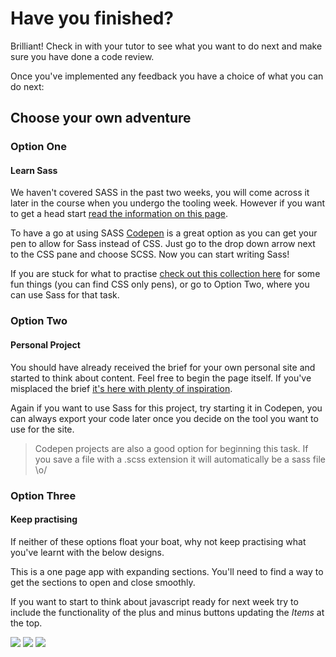 # Have you finished?

Brilliant! Check in with your tutor to see what you want to do next and make sure you have done a code review.

Once you've implemented any feedback you have a choice of what you can do next:

## Choose your own adventure

### Option One
#### Learn Sass

We haven't covered SASS in the past two weeks, you will come across it later in the course when you undergo the tooling week. However if you want to get a head start [read the information on this page](https://sass-lang.com/guide).

To have a go at using SASS [Codepen](https://codepen.io/) is a great option as you can get your pen to allow for Sass instead of CSS. Just go to the drop down arrow next to the CSS pane and choose SCSS. Now you can start writing Sass!

If you are stuck for what to practise [check out this collection here](https://codepen.io/collection/DQZBvq) for some fun things (you can find CSS only pens), or go to Option Two, where you can use Sass for that task.

### Option Two
#### Personal Project

You should have already received the brief for your own personal site and started to think about content. Feel free to begin the page itself. If you've misplaced the brief [it's here with plenty of inspiration](https://www.notion.so/Personal-Site-Brief-315b9e552ea745beb5d5b36fbcfb90b5).

Again if you want to use Sass for this project, try starting it in Codepen, you can always export your code later once you decide on the tool you want to use for the site.

>Codepen projects are also a good option for beginning this task. If you save a file with a .scss extension it will automatically be a sass file \o/

### Option Three
#### Keep practising

If neither of these options float your boat, why not keep practising what you've learnt with the below designs.

This is a one page app with expanding sections. You'll need to find a way to get the sections to open and close smoothly.

If you want to start to think about javascript ready for next week try to include the functionality of the plus and minus buttons updating the _Items_ at the top.

![](closed.png)
![](open1.png)
![](open2.png)